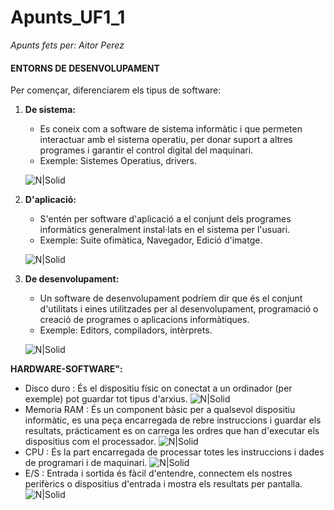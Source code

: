 # Apunts_UF1_1
_Apunts fets per: Aitor Perez_
#### ENTORNS DE DESENVOLUPAMENT
Per començar, diferenciarem els tipus de software:
1. **De sistema:**
    * Es coneix com a software de sistema informàtic i que permeten interactuar amb el sistema operatiu, per donar suport a altres programes i garantir el control digital del maquinari.
    * Exemple: Sistemes Operatius, drivers.
    
    ![N|Solid](https://cookie.hardwaresfera.com/uploads/2019/12/definicion-de-software-sistema-apple-linux-windows-android.jpg)
2. **D'aplicació:**
    * S'entén per software d'aplicació a el conjunt dels programes informàtics generalment instal·lats en el sistema per l'usuari.
    * Exemple: Suite ofimàtica, Navegador, Edició d'imatge.
    
    ![N|Solid](https://lh3.googleusercontent.com/proxy/hYXRXnHz-2xr60g3Xa3-iczqNRu0IF9RHvd_TIbQDvjGcNmN54B0Nd45JJ4fgF_dYP94Ib6KIf5VMKmEJ4k1Nm_hytXvGDIWC6nJMwjU5BO8YHzcHhTojw)
3. **De desenvolupament:**
    * Un software de desenvolupament podríem dir que és el conjunt d'utilitats i eines utilitzades per al desenvolupament, programació o creació de programes o aplicacions informàtiques.
    * Exemple: Editors, compiladors, intèrprets.

    ![N|Solid](https://okhosting.com/resources/uploads/2015/12/herramientas-de-desarrollo-de-software-1024x642@2x.png)

**HARDWARE-SOFTWARE":**
* Disco duro : És el dispositiu físic on conectat a un ordinador (per exemple) pot guardar tot tipus d'arxius.
    ![N|Solid](https://www.faq-mac.com/wp-content/uploads/2012/01/hdd_256_35631_640.jpg)
* Memoria RAM : És un component bàsic per a qualsevol dispositiu informàtic, es una peça encarregada de rebre instruccions i guardar els resultats, prácticament es on carrega les ordres que han d'executar els dispositius com el processador.
    ![N|Solid](https://www.womovil.com/wp-content/uploads/2020/06/1001201914324111992-256x256.jpg)
* CPU : És la part encarregada de processar totes les instruccions i dades de programari i de maquinari.
    ![N|Solid](https://pngimg.com/uploads/cpu/cpu_PNG59.png)
* E/S : Entrada i sortida és fàcil d'entendre, connectem els nostres perifèrics o dispositius d'entrada i mostra els resultats per pantalla. 
    ![N|Solid](https://www.dimm.com.uy/imgs/productos/productos31_37149.jpg)
